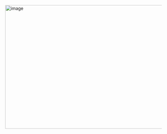 <img width="1000" height="400" alt="image" src="https://github.com/user-attachments/assets/b0bd7776-9c75-49fd-bd49-fc3828f8cd1d" />

